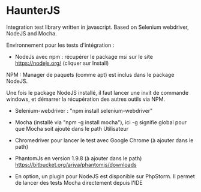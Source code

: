 # HaunterJS
Integration test library written in javascript. Based on Selenium webdriver, NodeJS and Mocha.

Environnement pour les tests d'intégration :

- NodeJs avec npm : récupérer le package msi sur le site https://nodejs.org/ (cliquer sur Install)

NPM : Manager de paquets (comme apt) est inclus dans le package NodeJS.

Une fois le package NodeJS installé, il faut lancer une invit de commande windows, et démarrer la récupération des autres outils via NPM.

- Selenium-webdriver : "npm install selenium-webdriver"

- Mocha (installé via "npm -g install mocha"), ici -g signifie global pour que Mocha soit ajouté dans le path Utilisateur

- Chromedriver pour lancer le test avec Google Chrome (à ajouter dans le path)

- PhantomJs en version 1.9.8 (à ajouter dans le path) https://bitbucket.org/ariya/phantomjs/downloads

- En option, un plugin pour NodeJS est disponible sur PhpStorm. Il permet de lancer des tests Mocha directement depuis l'IDE
